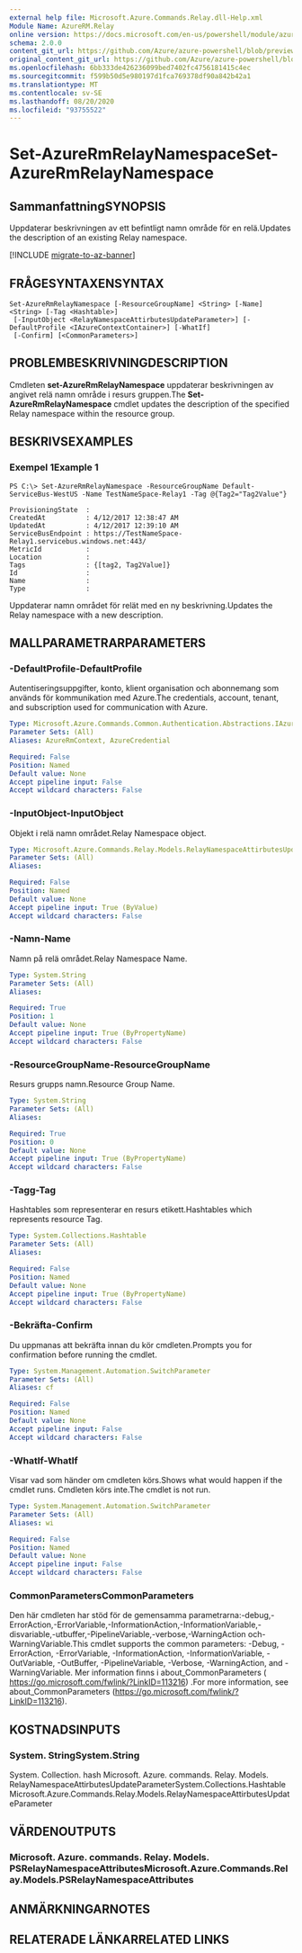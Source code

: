 ```yaml
---
external help file: Microsoft.Azure.Commands.Relay.dll-Help.xml
Module Name: AzureRM.Relay
online version: https://docs.microsoft.com/en-us/powershell/module/azurerm.relay/set-azurermrelaynamespace
schema: 2.0.0
content_git_url: https://github.com/Azure/azure-powershell/blob/preview/src/ResourceManager/Relay/Commands.Relay/help/Set-AzureRmRelayNamespace.md
original_content_git_url: https://github.com/Azure/azure-powershell/blob/preview/src/ResourceManager/Relay/Commands.Relay/help/Set-AzureRmRelayNamespace.md
ms.openlocfilehash: 6bb333de426236099bed7402fc4756181415c4ec
ms.sourcegitcommit: f599b50d5e980197d1fca769378df90a842b42a1
ms.translationtype: MT
ms.contentlocale: sv-SE
ms.lasthandoff: 08/20/2020
ms.locfileid: "93755522"
---
```

# <span data-ttu-id="4e1b0-101">Set-AzureRmRelayNamespace</span><span class="sxs-lookup"><span data-stu-id="4e1b0-101">Set-AzureRmRelayNamespace</span></span>

## <span data-ttu-id="4e1b0-102">Sammanfattning</span><span class="sxs-lookup"><span data-stu-id="4e1b0-102">SYNOPSIS</span></span>
<span data-ttu-id="4e1b0-103">Uppdaterar beskrivningen av ett befintligt namn område för en relä.</span><span class="sxs-lookup"><span data-stu-id="4e1b0-103">Updates the description of an existing Relay namespace.</span></span>

[!INCLUDE [migrate-to-az-banner](../../includes/migrate-to-az-banner.md)]

## <span data-ttu-id="4e1b0-104">FRÅGESYNTAXEN</span><span class="sxs-lookup"><span data-stu-id="4e1b0-104">SYNTAX</span></span>

```
Set-AzureRmRelayNamespace [-ResourceGroupName] <String> [-Name] <String> [-Tag <Hashtable>]
 [-InputObject <RelayNamespaceAttirbutesUpdateParameter>] [-DefaultProfile <IAzureContextContainer>] [-WhatIf]
 [-Confirm] [<CommonParameters>]
```

## <span data-ttu-id="4e1b0-105">PROBLEMBESKRIVNING</span><span class="sxs-lookup"><span data-stu-id="4e1b0-105">DESCRIPTION</span></span>
<span data-ttu-id="4e1b0-106">Cmdleten **set-AzureRmRelayNamespace** uppdaterar beskrivningen av angivet relä namn område i resurs gruppen.</span><span class="sxs-lookup"><span data-stu-id="4e1b0-106">The **Set-AzureRmRelayNamespace** cmdlet updates the description of the specified Relay namespace within the resource group.</span></span>

## <span data-ttu-id="4e1b0-107">BESKRIVS</span><span class="sxs-lookup"><span data-stu-id="4e1b0-107">EXAMPLES</span></span>

### <span data-ttu-id="4e1b0-108">Exempel 1</span><span class="sxs-lookup"><span data-stu-id="4e1b0-108">Example 1</span></span>
```
PS C:\> Set-AzureRmRelayNamespace -ResourceGroupName Default-ServiceBus-WestUS -Name TestNameSpace-Relay1 -Tag @{Tag2="Tag2Value"}

ProvisioningState  :
CreatedAt          : 4/12/2017 12:38:47 AM
UpdatedAt          : 4/12/2017 12:39:10 AM
ServiceBusEndpoint : https://TestNameSpace-Relay1.servicebus.windows.net:443/
MetricId           :
Location           :
Tags               : {[tag2, Tag2Value]}
Id                 :
Name               :
Type               :
```

<span data-ttu-id="4e1b0-109">Uppdaterar namn området för relät med en ny beskrivning.</span><span class="sxs-lookup"><span data-stu-id="4e1b0-109">Updates the Relay namespace with a new description.</span></span>

## <span data-ttu-id="4e1b0-110">MALLPARAMETRAR</span><span class="sxs-lookup"><span data-stu-id="4e1b0-110">PARAMETERS</span></span>

### <span data-ttu-id="4e1b0-111">-DefaultProfile</span><span class="sxs-lookup"><span data-stu-id="4e1b0-111">-DefaultProfile</span></span>
<span data-ttu-id="4e1b0-112">Autentiseringsuppgifter, konto, klient organisation och abonnemang som används för kommunikation med Azure.</span><span class="sxs-lookup"><span data-stu-id="4e1b0-112">The credentials, account, tenant, and subscription used for communication with Azure.</span></span>

```yaml
Type: Microsoft.Azure.Commands.Common.Authentication.Abstractions.IAzureContextContainer
Parameter Sets: (All)
Aliases: AzureRmContext, AzureCredential

Required: False
Position: Named
Default value: None
Accept pipeline input: False
Accept wildcard characters: False
```

### <span data-ttu-id="4e1b0-113">-InputObject</span><span class="sxs-lookup"><span data-stu-id="4e1b0-113">-InputObject</span></span>
<span data-ttu-id="4e1b0-114">Objekt i relä namn området.</span><span class="sxs-lookup"><span data-stu-id="4e1b0-114">Relay Namespace object.</span></span>

```yaml
Type: Microsoft.Azure.Commands.Relay.Models.RelayNamespaceAttirbutesUpdateParameter
Parameter Sets: (All)
Aliases:

Required: False
Position: Named
Default value: None
Accept pipeline input: True (ByValue)
Accept wildcard characters: False
```

### <span data-ttu-id="4e1b0-115">-Namn</span><span class="sxs-lookup"><span data-stu-id="4e1b0-115">-Name</span></span>
<span data-ttu-id="4e1b0-116">Namn på relä området.</span><span class="sxs-lookup"><span data-stu-id="4e1b0-116">Relay Namespace Name.</span></span>

```yaml
Type: System.String
Parameter Sets: (All)
Aliases:

Required: True
Position: 1
Default value: None
Accept pipeline input: True (ByPropertyName)
Accept wildcard characters: False
```

### <span data-ttu-id="4e1b0-117">-ResourceGroupName</span><span class="sxs-lookup"><span data-stu-id="4e1b0-117">-ResourceGroupName</span></span>
<span data-ttu-id="4e1b0-118">Resurs grupps namn.</span><span class="sxs-lookup"><span data-stu-id="4e1b0-118">Resource Group Name.</span></span>

```yaml
Type: System.String
Parameter Sets: (All)
Aliases:

Required: True
Position: 0
Default value: None
Accept pipeline input: True (ByPropertyName)
Accept wildcard characters: False
```

### <span data-ttu-id="4e1b0-119">-Tagg</span><span class="sxs-lookup"><span data-stu-id="4e1b0-119">-Tag</span></span>
<span data-ttu-id="4e1b0-120">Hashtables som representerar en resurs etikett.</span><span class="sxs-lookup"><span data-stu-id="4e1b0-120">Hashtables which represents resource Tag.</span></span>

```yaml
Type: System.Collections.Hashtable
Parameter Sets: (All)
Aliases:

Required: False
Position: Named
Default value: None
Accept pipeline input: True (ByPropertyName)
Accept wildcard characters: False
```

### <span data-ttu-id="4e1b0-121">-Bekräfta</span><span class="sxs-lookup"><span data-stu-id="4e1b0-121">-Confirm</span></span>
<span data-ttu-id="4e1b0-122">Du uppmanas att bekräfta innan du kör cmdleten.</span><span class="sxs-lookup"><span data-stu-id="4e1b0-122">Prompts you for confirmation before running the cmdlet.</span></span>

```yaml
Type: System.Management.Automation.SwitchParameter
Parameter Sets: (All)
Aliases: cf

Required: False
Position: Named
Default value: None
Accept pipeline input: False
Accept wildcard characters: False
```

### <span data-ttu-id="4e1b0-123">-WhatIf</span><span class="sxs-lookup"><span data-stu-id="4e1b0-123">-WhatIf</span></span>
<span data-ttu-id="4e1b0-124">Visar vad som händer om cmdleten körs.</span><span class="sxs-lookup"><span data-stu-id="4e1b0-124">Shows what would happen if the cmdlet runs.</span></span>
<span data-ttu-id="4e1b0-125">Cmdleten körs inte.</span><span class="sxs-lookup"><span data-stu-id="4e1b0-125">The cmdlet is not run.</span></span>

```yaml
Type: System.Management.Automation.SwitchParameter
Parameter Sets: (All)
Aliases: wi

Required: False
Position: Named
Default value: None
Accept pipeline input: False
Accept wildcard characters: False
```

### <span data-ttu-id="4e1b0-126">CommonParameters</span><span class="sxs-lookup"><span data-stu-id="4e1b0-126">CommonParameters</span></span>
<span data-ttu-id="4e1b0-127">Den här cmdleten har stöd för de gemensamma parametrarna:-debug,-ErrorAction,-ErrorVariable,-InformationAction,-InformationVariable,-disvariable,-utbuffer,-PipelineVariable,-verbose,-WarningAction och-WarningVariable.</span><span class="sxs-lookup"><span data-stu-id="4e1b0-127">This cmdlet supports the common parameters: -Debug, -ErrorAction, -ErrorVariable, -InformationAction, -InformationVariable, -OutVariable, -OutBuffer, -PipelineVariable, -Verbose, -WarningAction, and -WarningVariable.</span></span>
<span data-ttu-id="4e1b0-128">Mer information finns i about_CommonParameters ( https://go.microsoft.com/fwlink/?LinkID=113216) .</span><span class="sxs-lookup"><span data-stu-id="4e1b0-128">For more information, see about_CommonParameters (https://go.microsoft.com/fwlink/?LinkID=113216).</span></span>

## <span data-ttu-id="4e1b0-129">KOSTNADS</span><span class="sxs-lookup"><span data-stu-id="4e1b0-129">INPUTS</span></span>

### <span data-ttu-id="4e1b0-130">System. String</span><span class="sxs-lookup"><span data-stu-id="4e1b0-130">System.String</span></span>
<span data-ttu-id="4e1b0-131">System. Collection. hash Microsoft. Azure. commands. Relay. Models. RelayNamespaceAttirbutesUpdateParameter</span><span class="sxs-lookup"><span data-stu-id="4e1b0-131">System.Collections.Hashtable Microsoft.Azure.Commands.Relay.Models.RelayNamespaceAttirbutesUpdateParameter</span></span>


## <span data-ttu-id="4e1b0-132">VÄRDEN</span><span class="sxs-lookup"><span data-stu-id="4e1b0-132">OUTPUTS</span></span>

### <span data-ttu-id="4e1b0-133">Microsoft. Azure. commands. Relay. Models. PSRelayNamespaceAttributes</span><span class="sxs-lookup"><span data-stu-id="4e1b0-133">Microsoft.Azure.Commands.Relay.Models.PSRelayNamespaceAttributes</span></span>


## <span data-ttu-id="4e1b0-134">ANMÄRKNINGAR</span><span class="sxs-lookup"><span data-stu-id="4e1b0-134">NOTES</span></span>

## <span data-ttu-id="4e1b0-135">RELATERADE LÄNKAR</span><span class="sxs-lookup"><span data-stu-id="4e1b0-135">RELATED LINKS</span></span>
